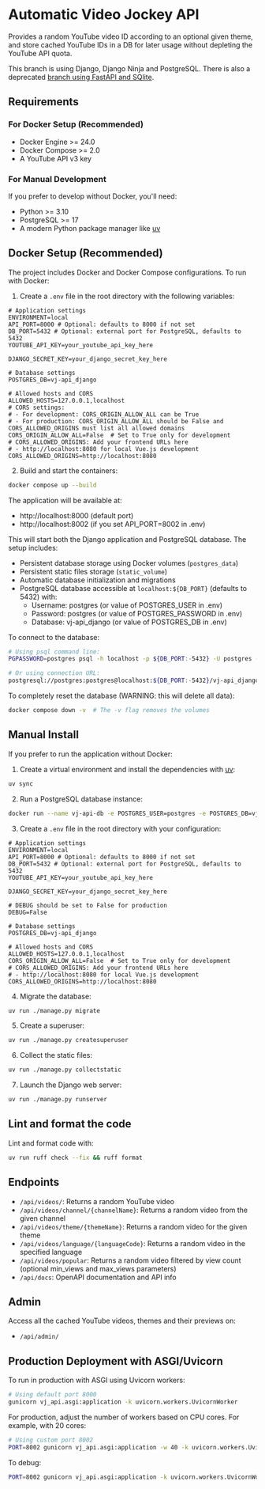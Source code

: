 # Automatic Video Jockey API

Provides a random YouTube video ID according to an optional given theme, and store cached YouTube IDs in a DB for later usage without depleting the YouTube API quota.

This branch is using Django, Django Ninja and PostgreSQL. There is also a deprecated [branch using FastAPI and SQlite](https://github.com/bolinocroustibat/vj-api/tree/fastapi).

## Requirements

### For Docker Setup (Recommended)
- Docker Engine >= 24.0
- Docker Compose >= 2.0
- A YouTube API v3 key

### For Manual Development
If you prefer to develop without Docker, you'll need:
- Python >= 3.10
- PostgreSQL >= 17
- A modern Python package manager like [uv](https://docs.astral.sh/uv/)

## Docker Setup (Recommended)

The project includes Docker and Docker Compose configurations. To run with Docker:

1. Create a `.env` file in the root directory with the following variables:
```env
# Application settings
ENVIRONMENT=local
API_PORT=8000 # Optional: defaults to 8000 if not set
DB_PORT=5432 # Optional: external port for PostgreSQL, defaults to 5432
YOUTUBE_API_KEY=your_youtube_api_key_here

DJANGO_SECRET_KEY=your_django_secret_key_here

# Database settings
POSTGRES_DB=vj-api_django

# Allowed hosts and CORS
ALLOWED_HOSTS=127.0.0.1,localhost
# CORS settings:
# - For development: CORS_ORIGIN_ALLOW_ALL can be True
# - For production: CORS_ORIGIN_ALLOW_ALL should be False and CORS_ALLOWED_ORIGINS must list all allowed domains
CORS_ORIGIN_ALLOW_ALL=False  # Set to True only for development
# CORS_ALLOWED_ORIGINS: Add your frontend URLs here
# - http://localhost:8080 for local Vue.js development
CORS_ALLOWED_ORIGINS=http://localhost:8080
```

2. Build and start the containers:
```bash
docker compose up --build
```

The application will be available at:
- http://localhost:8000 (default port)
- http://localhost:8002 (if you set API_PORT=8002 in .env)

This will start both the Django application and PostgreSQL database. The setup includes:
- Persistent database storage using Docker volumes (`postgres_data`)
- Persistent static files storage (`static_volume`)
- Automatic database initialization and migrations
- PostgreSQL database accessible at `localhost:${DB_PORT}` (defaults to 5432) with:
  - Username: postgres (or value of POSTGRES_USER in .env)
  - Password: postgres (or value of POSTGRES_PASSWORD in .env)
  - Database: vj-api_django (or value of POSTGRES_DB in .env)

To connect to the database:
```bash
# Using psql command line:
PGPASSWORD=postgres psql -h localhost -p ${DB_PORT:-5432} -U postgres -d vj-api_django

# Or using connection URL:
postgresql://postgres:postgres@localhost:${DB_PORT:-5432}/vj-api_django
```

To completely reset the database (WARNING: this will delete all data):
```bash
docker compose down -v  # The -v flag removes the volumes
```

## Manual Install

If you prefer to run the application without Docker:

1. Create a virtual environment and install the dependencies with [uv](https://docs.astral.sh/uv/):
```bash
uv sync
```

2. Run a PostgreSQL database instance:
```sh
docker run --name vj-api-db -e POSTGRES_USER=postgres -e POSTGRES_DB=vj-api_django -p 5432:5432 -d postgres
```

3. Create a `.env` file in the root directory with your configuration:
```env
# Application settings
ENVIRONMENT=local
API_PORT=8000 # Optional: defaults to 8000 if not set
DB_PORT=5432 # Optional: external port for PostgreSQL, defaults to 5432
YOUTUBE_API_KEY=your_youtube_api_key_here

DJANGO_SECRET_KEY=your_django_secret_key_here

# DEBUG should be set to False for production
DEBUG=False

# Database settings
POSTGRES_DB=vj-api_django

# Allowed hosts and CORS
ALLOWED_HOSTS=127.0.0.1,localhost
CORS_ORIGIN_ALLOW_ALL=False  # Set to True only for development
# CORS_ALLOWED_ORIGINS: Add your frontend URLs here
# - http://localhost:8080 for local Vue.js development
CORS_ALLOWED_ORIGINS=http://localhost:8080
```

4. Migrate the database:
```bash
uv run ./manage.py migrate
```

5. Create a superuser:
```bash
uv run ./manage.py createsuperuser
```

6. Collect the static files:
```bash
uv run ./manage.py collectstatic
```

7. Launch the Django web server:
```bash
uv run ./manage.py runserver
```

## Lint and format the code

Lint and format code with:
```bash
uv run ruff check --fix && ruff format
```

## Endpoints

- `/api/videos/`: Returns a random YouTube video
- `/api/videos/channel/{channelName}`: Returns a random video from the given channel
- `/api/videos/theme/{themeName}`: Returns a random video for the given theme
- `/api/videos/language/{languageCode}`: Returns a random video in the specified language
- `/api/videos/popular`: Returns a random video filtered by view count (optional min_views and max_views parameters)
- `/api/docs`: OpenAPI documentation and API info


## Admin

Access all the cached YouTube videos, themes and their previews on:
- `/api/admin/`


## Production Deployment with ASGI/Uvicorn

To run in production with ASGI using Uvicorn workers:

```sh
# Using default port 8000
gunicorn vj_api.asgi:application -k uvicorn.workers.UvicornWorker
```

For production, adjust the number of workers based on CPU cores. For example, with 20 cores:
```sh
# Using custom port 8002
PORT=8002 gunicorn vj_api.asgi:application -w 40 -k uvicorn.workers.UvicornWorker --bind "0.0.0.0:${PORT:-8000}"
```

To debug:
```sh
PORT=8002 gunicorn vj_api.asgi:application -k uvicorn.workers.UvicornWorker --bind "0.0.0.0:${PORT:-8000}" --log-level debug
```
